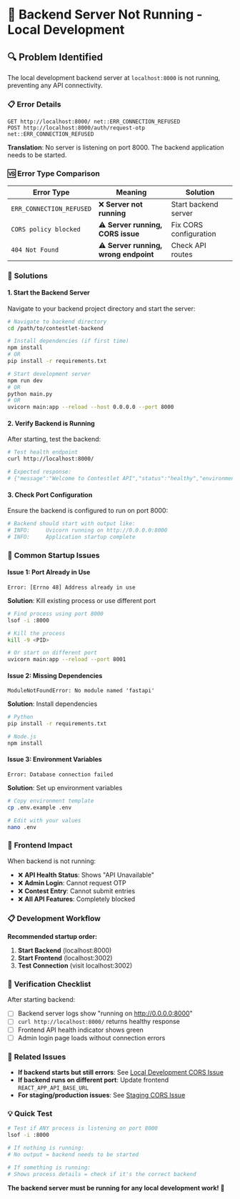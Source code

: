 # 🚨 Backend Server Not Running - Local Development

## 🔍 **Problem Identified**

The local development backend server at `localhost:8000` is not running, preventing any API connectivity.

### 📋 **Error Details**

```
GET http://localhost:8000/ net::ERR_CONNECTION_REFUSED
POST http://localhost:8000/auth/request-otp net::ERR_CONNECTION_REFUSED
```

**Translation**: No server is listening on port 8000. The backend application needs to be started.

### 🆚 **Error Type Comparison**

| Error Type | Meaning | Solution |
|------------|---------|----------|
| `ERR_CONNECTION_REFUSED` | ❌ **Server not running** | Start backend server |
| `CORS policy blocked` | ⚠️ **Server running, CORS issue** | Fix CORS configuration |
| `404 Not Found` | ⚠️ **Server running, wrong endpoint** | Check API routes |

### 🚀 **Solutions**

#### **1. Start the Backend Server**

Navigate to your backend project directory and start the server:

```bash
# Navigate to backend directory
cd /path/to/contestlet-backend

# Install dependencies (if first time)
npm install
# OR
pip install -r requirements.txt

# Start development server
npm run dev
# OR
python main.py
# OR
uvicorn main:app --reload --host 0.0.0.0 --port 8000
```

#### **2. Verify Backend is Running**

After starting, test the backend:

```bash
# Test health endpoint
curl http://localhost:8000/

# Expected response:
# {"message":"Welcome to Contestlet API","status":"healthy","environment":"development"}
```

#### **3. Check Port Configuration**

Ensure the backend is configured to run on port 8000:

```bash
# Backend should start with output like:
# INFO:     Uvicorn running on http://0.0.0.0:8000
# INFO:     Application startup complete
```

### 🔧 **Common Startup Issues**

#### **Issue 1: Port Already in Use**
```
Error: [Errno 48] Address already in use
```
**Solution**: Kill existing process or use different port
```bash
# Find process using port 8000
lsof -i :8000

# Kill the process
kill -9 <PID>

# Or start on different port
uvicorn main:app --reload --port 8001
```

#### **Issue 2: Missing Dependencies**
```
ModuleNotFoundError: No module named 'fastapi'
```
**Solution**: Install dependencies
```bash
# Python
pip install -r requirements.txt

# Node.js
npm install
```

#### **Issue 3: Environment Variables**
```
Error: Database connection failed
```
**Solution**: Set up environment variables
```bash
# Copy environment template
cp .env.example .env

# Edit with your values
nano .env
```

### 🎯 **Frontend Impact**

When backend is not running:
- ❌ **API Health Status**: Shows "API Unavailable"
- ❌ **Admin Login**: Cannot request OTP
- ❌ **Contest Entry**: Cannot submit entries
- ❌ **All API Features**: Completely blocked

### 📋 **Development Workflow**

**Recommended startup order:**
1. **Start Backend** (localhost:8000)
2. **Start Frontend** (localhost:3002)
3. **Test Connection** (visit localhost:3002)

### 🧪 **Verification Checklist**

After starting backend:
- [ ] Backend server logs show "running on http://0.0.0.0:8000"
- [ ] `curl http://localhost:8000/` returns healthy response
- [ ] Frontend API health indicator shows green
- [ ] Admin login page loads without connection errors

### 🔗 **Related Issues**

- **If backend starts but still errors**: See [Local Development CORS Issue](./LOCAL_DEVELOPMENT_CORS_ISSUE.md)
- **If backend runs on different port**: Update frontend `REACT_APP_API_BASE_URL`
- **For staging/production issues**: See [Staging CORS Issue](./STAGING_CORS_ISSUE_REPORT.md)

### 💡 **Quick Test**

```bash
# Test if ANY process is listening on port 8000
lsof -i :8000

# If nothing is running:
# No output = backend needs to be started

# If something is running:
# Shows process details = check if it's the correct backend
```

**The backend server must be running for any local development work! 🚀**
